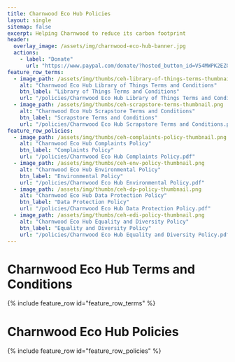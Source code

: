 ```yaml
---
title: Charnwood Eco Hub Policies
layout: single
sitemap: false
excerpt: Helping Charnwood to reduce its carbon footprint
header:
  overlay_image: /assets/img/charnwood-eco-hub-banner.jpg
  actions:
    - label: "Donate"
      url: "https://www.paypal.com/donate/?hosted_button_id=V54MWPK2EZGPY"
feature_row_terms:
  - image_path: /assets/img/thumbs/ceh-library-of-things-terms-thumbnail.png
    alt: "Charnwood Eco Hub Library of Things Terms and Conditions"
    btn_label: "Library of Things Terms and Conditions"
    url: "/policies/Charnwood Eco Hub Library of Things Terms and Conditions.pdf"
  - image_path: /assets/img/thumbs/ceh-scrapstore-terms-thumbnail.png
    alt: "Charnwood Eco Hub Scrapstore Terms and Conditions"
    btn_label: "Scrapstore Terms and Conditions"
    url: "/policies/Charnwood Eco Hub Scrapstore Terms and Conditions.pdf"
feature_row_policies:
  - image_path: /assets/img/thumbs/ceh-complaints-policy-thumbnail.png
    alt: "Charnwood Eco Hub Complaints Policy"
    btn_label: "Complaints Policy"
    url: "/policies/Charnwood Eco Hub Complaints Policy.pdf"
  - image_path: /assets/img/thumbs/ceh-env-policy-thumbnail.png
    alt: "Charnwood Eco Hub Environmental Policy"
    btn_label: "Environmental Policy"
    url: "/policies/Charnwood Eco Hub Environmental Policy.pdf"
  - image_path: /assets/img/thumbs/ceh-dp-policy-thumbnail.png
    alt: "Charnwood Eco Hub Data Protection Policy"
    btn_label: "Data Protection Policy"
    url: "/policies/Charnwood Eco Hub Data Protection Policy.pdf"
  - image_path: /assets/img/thumbs/ceh-edi-policy-thumbnail.png
    alt: "Charnwood Eco Hub Equality and Diversity Policy"
    btn_label: "Equality and Diversity Policy"
    url: "/policies/Charnwood Eco Hub Equality and Diversity Policy.pdf"
---
```


# Charnwood Eco Hub Terms and Conditions

{% include feature_row id="feature_row_terms" %}

# Charnwood Eco Hub Policies

{% include feature_row id="feature_row_policies" %}

